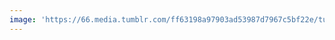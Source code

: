```yaml
---
image: 'https://66.media.tumblr.com/ff63198a97903ad53987d7967c5bf22e/tumblr_naqbl63Er91tbdx3so1_1280.jpg'
---
```

